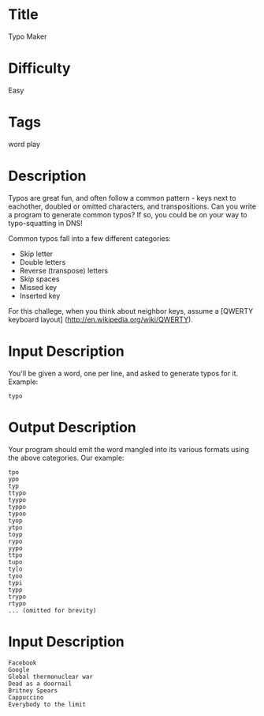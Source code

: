 # Title

Typo Maker

# Difficulty

Easy

# Tags

word play

# Description

Typos are great fun, and often follow a common pattern - keys next to eachother, doubled or omitted characters, and transpositions. Can you write a program to generate common typos? If so, you could be on your way to typo-squatting in DNS!

Common typos fall into a few different categories:

* Skip letter
* Double letters
* Reverse (transpose) letters
* Skip spaces
* Missed key
* Inserted key

For this challege, when you think about neighbor keys, assume a [QWERTY keyboard layout] (http://en.wikipedia.org/wiki/QWERTY).

# Input Description

You'll be given a word, one per line, and asked to generate typos for it. Example:

    typo

# Output Description

Your program should emit the word mangled into its various formats using the above categories. Our example:

    tpo
    ypo
    typ
    ttypo
    tyypo
    typpo
    typoo
    tyop
    ytpo
    toyp
    rypo
    yypo
    ttpo
    tupo
    ty[o
    tyoo
    typi
    typp
    trypo
    rtypo
    ... (omitted for brevity)

# Input Description

    Facebook
    Google
    Global thermonuclear war
    Dead as a doornail
    Britney Spears
    Cappuccino
    Everybody to the limit
